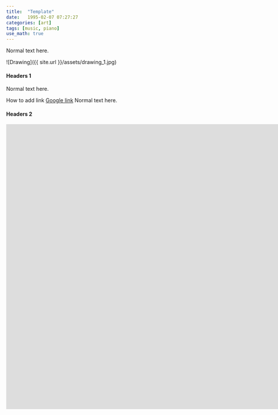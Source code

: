 ```yaml
---
title:  "Template"
date:   1995-02-07 07:27:27
categories: [art]
tags: [music, piano]
use_math: true
---
```


Normal text here.

![Drawing]({{ site.url }}/assets/drawing_1.jpg)

#### Headers 1

Normal text here.

How to add link [Google link](https://google.com) Normal text here.

#### Headers 2

<iframe width="1903" height="768" src="https://www.youtube.com/embed/YkrWCMe0Pu4?list=RDYkrWCMe0Pu4" frameborder="0" allow="accelerometer; autoplay; clipboard-write; encrypted-media; gyroscope; picture-in-picture" allowfullscreen></iframe>
